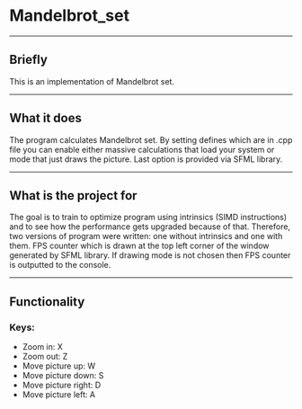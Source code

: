 # Mandelbrot_set

***
## Briefly
This is an implementation of Mandelbrot set.

***
## What it does
The program calculates Mandelbrot set. By setting defines which are in .cpp file you can enable either
massive calculations that load your system or mode that just draws the picture. Last option is provided via SFML library.

***
## What is the project for
The goal is to train to optimize program using intrinsics (SIMD instructions) and to see how the performance gets upgraded because of that.
Therefore, two versions of program were written: one without intrinsics and one with them. FPS counter which is drawn at the top left corner
of the window generated by SFML library. If drawing mode is not chosen then FPS counter is outputted to the console.

***
## Functionality
### Keys:
* Zoom in:  X
* Zoom out: Z
* Move picture up:    W
* Move picture down:  S
* Move picture right: D
* Move picture left:  A

